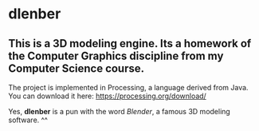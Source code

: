 # dlenber
This is a 3D modeling engine. Its a homework of the Computer Graphics discipline from my Computer Science course.
-----
The project is implemented in Processing, a language derived from Java.
You can download it here:
https://processing.org/download/

Yes, **dlenber** is a pun with the word *Blender*, a famous 3D modeling software. ^^
